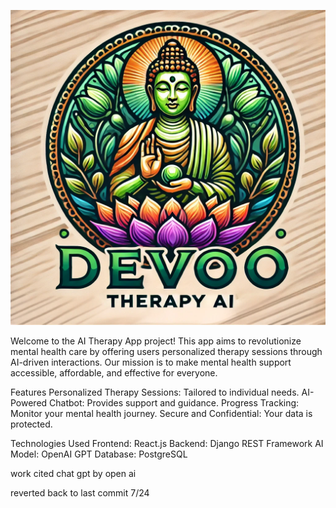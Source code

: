 
![alt text](image.png)

Welcome to the AI Therapy App project! This app aims to revolutionize mental health care by offering users personalized therapy sessions through AI-driven interactions. Our mission is to make mental health support accessible, affordable, and effective for everyone.

Features
Personalized Therapy Sessions: Tailored to individual needs.
AI-Powered Chatbot: Provides support and guidance.
Progress Tracking: Monitor your mental health journey.
Secure and Confidential: Your data is protected.


Technologies Used
Frontend: React.js
Backend: Django REST Framework
AI Model: OpenAI GPT
Database: PostgreSQL

work cited 
chat gpt by open ai

reverted back to last commit 7/24
